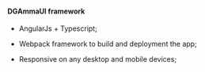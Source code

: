 #### DGAmmaUI framework 

* AngularJs + Typescript;

* Webpack framework to build and deployment the app;

* Responsive on any desktop and mobile devices; 